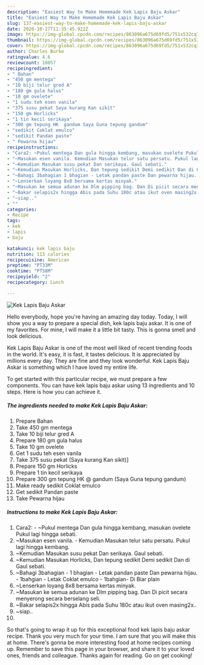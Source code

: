 ```yaml
---
description: "Easiest Way to Make Homemade Kek Lapis Baju Askar"
title: "Easiest Way to Make Homemade Kek Lapis Baju Askar"
slug: 137-easiest-way-to-make-homemade-kek-lapis-baju-askar
date: 2020-10-27T11:35:45.922Z
image: https://img-global.cpcdn.com/recipes/863096a675d69fd5/751x532cq70/kek-lapis-baju-askar-resipi-foto-utama.jpg
thumbnail: https://img-global.cpcdn.com/recipes/863096a675d69fd5/751x532cq70/kek-lapis-baju-askar-resipi-foto-utama.jpg
cover: https://img-global.cpcdn.com/recipes/863096a675d69fd5/751x532cq70/kek-lapis-baju-askar-resipi-foto-utama.jpg
author: Charles Burke
ratingvalue: 4.6
reviewcount: 18057
recipeingredient:
- " Bahan"
- "450 gm mentega"
- "10 biji telur gred A"
- "180 gm gula halus"
- "10 gm ovelete"
- "1 sudu teh esen vanila"
- "375 susu pekat Saya kurang Kan sikit"
- "150 gm Horlicks"
- "1 tin kecil serikaya"
- "300 gm tepung HK  gandum Saya Guna tepung gandum"
- "sedikit Coklat emulco"
- "sedikit Pandan paste"
- " Pewarna hijau"
recipeinstructions:
- "Cara2: ~Pukul mentega Dan gula hingga kembang, masukan ovelete Pukul lagi hingga sebati."
- "~Masukan esen vanila. Kemudian Masukan telur satu persatu. Pukul lagi hingga kembang."
- "~Kemudian Masukan susu pekat Dan serikaya. Gaul sebati."
- "~Kemudian Masukan Horlicks, Dan tepung sedikit Demi sedikit Dan di Gaul sebati."
- "~Bahagi 3bahagian 1 bhagian - Letak pandan paste Dan pewarna hijau. 1bahgian - Letak Coklat emulco  1bahgian- Di Biar plain"
- "~Lenserkan loyang 8x8 bersama kertas minyak."
- "~Masukan ke semua adunan ke Dlm pipping bag. Dan Di picit secara menyerong secara berselang seli."
- "~Bakar selapis2x hingga Abis pada Suhu 180c atau ikut oven masing2x.."
- "~siap.."
- ""
categories:
- Recipe
tags:
- kek
- lapis
- baju

katakunci: kek lapis baju 
nutrition: 113 calories
recipecuisine: American
preptime: "PT33M"
cooktime: "PT58M"
recipeyield: "2"
recipecategory: Lunch

---
```



![Kek Lapis Baju Askar](https://img-global.cpcdn.com/recipes/863096a675d69fd5/751x532cq70/kek-lapis-baju-askar-resipi-foto-utama.jpg)

Hello everybody, hope you're having an amazing day today. Today, I will show you a way to prepare a special dish, kek lapis baju askar. It is one of my favorites. For mine, I will make it a little bit tasty. This is gonna smell and look delicious.



Kek Lapis Baju Askar is one of the most well liked of recent trending foods in the world. It's easy, it is fast, it tastes delicious. It is appreciated by millions every day. They are fine and they look wonderful. Kek Lapis Baju Askar is something which I have loved my entire life.


To get started with this particular recipe, we must prepare a few components. You can have kek lapis baju askar using 13 ingredients and 10 steps. Here is how you can achieve it.

<!--inarticleads1-->

##### The ingredients needed to make Kek Lapis Baju Askar:

1. Prepare  Bahan
1. Take 450 gm mentega
1. Take 10 biji telur gred A
1. Prepare 180 gm gula halus
1. Take 10 gm ovelete
1. Get 1 sudu teh esen vanila
1. Take 375 susu pekat (Saya kurang Kan sikit)]
1. Prepare 150 gm Horlicks
1. Prepare 1 tin kecil serikaya
1. Prepare 300 gm tepung HK @ gandum (Saya Guna tepung gandum)
1. Make ready sedikit Coklat emulco
1. Get sedikit Pandan paste
1. Take  Pewarna hijau




<!--inarticleads2-->

##### Instructions to make Kek Lapis Baju Askar:

1. Cara2: - ~Pukul mentega Dan gula hingga kembang, masukan ovelete Pukul lagi hingga sebati.
1. ~Masukan esen vanila. - Kemudian Masukan telur satu persatu. Pukul lagi hingga kembang.
1. ~Kemudian Masukan susu pekat Dan serikaya. Gaul sebati.
1. ~Kemudian Masukan Horlicks, Dan tepung sedikit Demi sedikit Dan di Gaul sebati.
1. ~Bahagi 3bahagian - 1 bhagian - Letak pandan paste Dan pewarna hijau. - 1bahgian - Letak Coklat emulco  - 1bahgian- Di Biar plain
1. ~Lenserkan loyang 8x8 bersama kertas minyak.
1. ~Masukan ke semua adunan ke Dlm pipping bag. Dan Di picit secara menyerong secara berselang seli.
1. ~Bakar selapis2x hingga Abis pada Suhu 180c atau ikut oven masing2x..
1. ~siap..
1. 




So that's going to wrap it up for this exceptional food kek lapis baju askar recipe. Thank you very much for your time. I am sure that you will make this at home. There's gonna be more interesting food at home recipes coming up. Remember to save this page in your browser, and share it to your loved ones, friends and colleague. Thanks again for reading. Go on get cooking!

